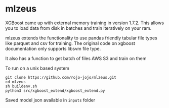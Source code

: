 # mlzeus
XGBoost came up with external memory training in version 1.7.2. This allows you to load data from disk in batches and train iteratively on your ram.

mlzeus extends the functionality to use pandas friendly tabular file types like parquet and csv for training. The original code on xgboost documentation only supports libsvm file type.

It also has a function to get batch of files AWS S3 and train on them

To run on a unix based system

```
git clone https://github.com/rojo-jojo/mlzeus.git
cd mlzeus
sh buildenv.sh
python3 src/xgboost_extend/xgboost_extend.py
```
Saved model json available in `inputs` folder

